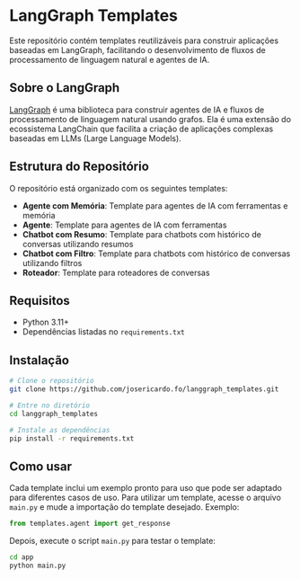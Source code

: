 # LangGraph Templates

Este repositório contém templates reutilizáveis para construir aplicações baseadas em LangGraph, facilitando o desenvolvimento de fluxos de processamento de linguagem natural e agentes de IA.

## Sobre o LangGraph

[LangGraph](https://github.com/langchain-ai/langgraph) é uma biblioteca para construir agentes de IA e fluxos de processamento de linguagem natural usando grafos. Ela é uma extensão do ecossistema LangChain que facilita a criação de aplicações complexas baseadas em LLMs (Large Language Models).

## Estrutura do Repositório

O repositório está organizado com os seguintes templates:

- **Agente com Memória**: Template para agentes de IA com ferramentas e memória
- **Agente**: Template para agentes de IA com ferramentas
- **Chatbot com Resumo**: Template para chatbots com histórico de conversas utilizando resumos
- **Chatbot com Filtro**: Template para chatbots com histórico de conversas utilizando filtros
- **Roteador**: Template para roteadores de conversas

## Requisitos

- Python 3.11+
- Dependências listadas no `requirements.txt`

## Instalação

```bash
# Clone o repositório
git clone https://github.com/josericardo.fo/langgraph_templates.git

# Entre no diretório
cd langgraph_templates

# Instale as dependências
pip install -r requirements.txt
```

## Como usar

Cada template inclui um exemplo pronto para uso que pode ser adaptado para diferentes casos de uso. Para utilizar um template, acesse o arquivo `main.py` e mude a importação do template desejado. Exemplo:

```python
from templates.agent import get_response
```

Depois, execute o script `main.py` para testar o template:

```bash
cd app
python main.py
```
